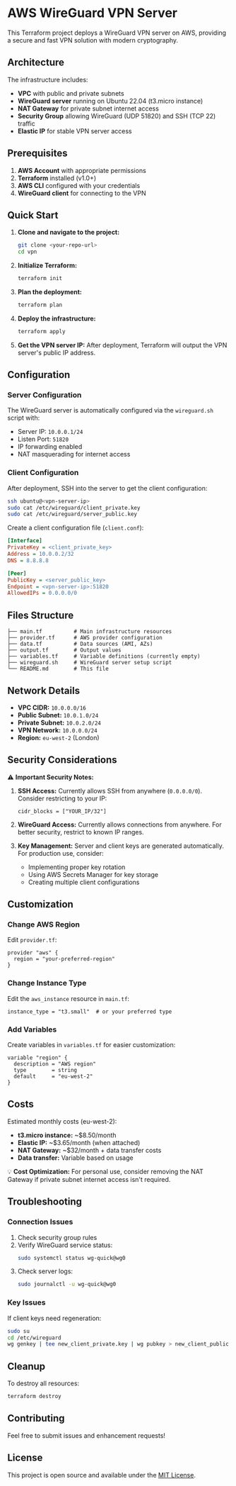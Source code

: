 # AWS WireGuard VPN Server

This Terraform project deploys a WireGuard VPN server on AWS, providing a secure and fast VPN solution with modern cryptography.

## Architecture

The infrastructure includes:
- **VPC** with public and private subnets
- **WireGuard server** running on Ubuntu 22.04 (t3.micro instance)
- **NAT Gateway** for private subnet internet access
- **Security Group** allowing WireGuard (UDP 51820) and SSH (TCP 22) traffic
- **Elastic IP** for stable VPN server access

## Prerequisites

1. **AWS Account** with appropriate permissions
2. **Terraform** installed (v1.0+)
3. **AWS CLI** configured with your credentials
4. **WireGuard client** for connecting to the VPN

## Quick Start

1. **Clone and navigate to the project:**
   ```bash
   git clone <your-repo-url>
   cd vpn
   ```

2. **Initialize Terraform:**
   ```bash
   terraform init
   ```

3. **Plan the deployment:**
   ```bash
   terraform plan
   ```

4. **Deploy the infrastructure:**
   ```bash
   terraform apply
   ```

5. **Get the VPN server IP:**
   After deployment, Terraform will output the VPN server's public IP address.

## Configuration

### Server Configuration
The WireGuard server is automatically configured via the `wireguard.sh` script with:
- Server IP: `10.0.0.1/24`
- Listen Port: `51820`
- IP forwarding enabled
- NAT masquerading for internet access

### Client Configuration
After deployment, SSH into the server to get the client configuration:

```bash
ssh ubuntu@<vpn-server-ip>
sudo cat /etc/wireguard/client_private.key
sudo cat /etc/wireguard/server_public.key
```

Create a client configuration file (`client.conf`):
```ini
[Interface]
PrivateKey = <client_private_key>
Address = 10.0.0.2/32
DNS = 8.8.8.8

[Peer]
PublicKey = <server_public_key>
Endpoint = <vpn-server-ip>:51820
AllowedIPs = 0.0.0.0/0
```

## Files Structure

```
├── main.tf          # Main infrastructure resources
├── provider.tf      # AWS provider configuration
├── data.tf          # Data sources (AMI, AZs)
├── output.tf        # Output values
├── variables.tf     # Variable definitions (currently empty)
├── wireguard.sh     # WireGuard server setup script
└── README.md        # This file
```

## Network Details

- **VPC CIDR:** `10.0.0.0/16`
- **Public Subnet:** `10.0.1.0/24`
- **Private Subnet:** `10.0.2.0/24`
- **VPN Network:** `10.0.0.0/24`
- **Region:** `eu-west-2` (London)

## Security Considerations

⚠️ **Important Security Notes:**

1. **SSH Access:** Currently allows SSH from anywhere (`0.0.0.0/0`). Consider restricting to your IP:
   ```hcl
   cidr_blocks = ["YOUR_IP/32"]
   ```

2. **WireGuard Access:** Currently allows connections from anywhere. For better security, restrict to known IP ranges.

3. **Key Management:** Server and client keys are generated automatically. For production use, consider:
   - Implementing proper key rotation
   - Using AWS Secrets Manager for key storage
   - Creating multiple client configurations

## Customization

### Change AWS Region
Edit `provider.tf`:
```hcl
provider "aws" {
  region = "your-preferred-region"
}
```

### Change Instance Type
Edit the `aws_instance` resource in `main.tf`:
```hcl
instance_type = "t3.small"  # or your preferred type
```

### Add Variables
Create variables in `variables.tf` for easier customization:
```hcl
variable "region" {
  description = "AWS region"
  type        = string
  default     = "eu-west-2"
}
```

## Costs

Estimated monthly costs (eu-west-2):
- **t3.micro instance:** ~$8.50/month
- **Elastic IP:** ~$3.65/month (when attached)
- **NAT Gateway:** ~$32/month + data transfer costs
- **Data transfer:** Variable based on usage

💡 **Cost Optimization:** For personal use, consider removing the NAT Gateway if private subnet internet access isn't required.

## Troubleshooting

### Connection Issues
1. Check security group rules
2. Verify WireGuard service status:
   ```bash
   sudo systemctl status wg-quick@wg0
   ```
3. Check server logs:
   ```bash
   sudo journalctl -u wg-quick@wg0
   ```

### Key Issues
If client keys need regeneration:
```bash
sudo su
cd /etc/wireguard
wg genkey | tee new_client_private.key | wg pubkey > new_client_public.key
```

## Cleanup

To destroy all resources:
```bash
terraform destroy
```

## Contributing

Feel free to submit issues and enhancement requests!

## License

This project is open source and available under the [MIT License](LICENSE).
